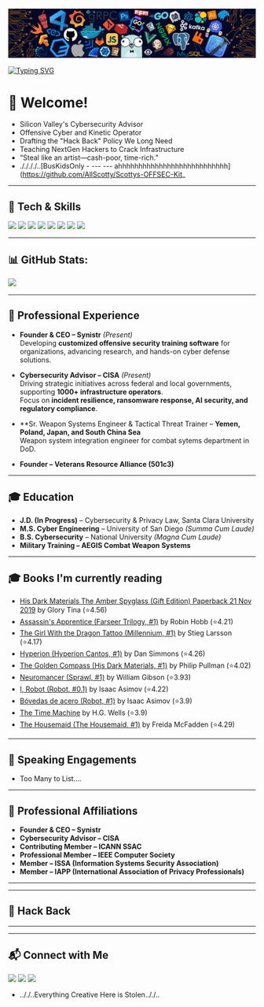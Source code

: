 ![](assets/header.png)

[![Typing SVG](https://readme-typing-svg.demolab.com?font=Fira+Code&pause=1000&width=435&lines=++%E2%80%9CI%E2%80%99m+in+a+glass+case+of+emotion.%E2%80%9D;%E2%80%9CStay+classy%2C+San+Diego.%E2%80%9D+;%E2%80%9CDid+we+just+become+best+friends%3F%E2%80%9D;%E2%80%9CIf+you+ain%E2%80%99t+first%2C+you%E2%80%99re+last.%E2%80%9D+;%E2%80%9CYou+sit+on+a+throne+of+lies.+You're+a+fake.+You+stink.+You+smell+like+beef+and+cheese%2C+you+don't+smell+like+Santa.;%E2%80%9CMa!+The+meatloaf!%E2%80%9D+;%E2%80%9CMilk+was+a+bad+choice.;%E2%80%9CThe+only+way+to+bag+a+classy+lady+is+to+give+her+two+tickets+to+the+gun+show.%E2%80%9D;%E2%80%9CNo+one+knows+what+it+means%2C+but+it's+provocative...+it+gets+the+people+going!%E2%80%9D+;%E2%80%9CMore+cowbell!%E2%80%9D+)](https://git.io/typing-svg)
   

# 👋 Welcome!

- Silicon Valley's Cybersecurity Advisor
- Offensive Cyber and Kinetic Operator 
- Drafting the "Hack Back" Policy We Long Need
- Teaching NextGen Hackers to Crack Infrastructure 
- “Steal like an artist—cash-poor, time-rich.”
- ././././..[BusKidsOnly - --- --- ahhhhhhhhhhhhhhhhhhhhhhhhhhh](https://github.com/AllScotty/Scottys-OFFSEC-Kit_


---

## 🚀 Tech & Skills

  <img src="https://img.shields.io/badge/Linux-FCC624?style=for-the-badge&logo=linux&logoColor=black"/>  <img src="https://img.shields.io/badge/Windows-0078D6?style=for-the-badge&logo=windows&logoColor=white"/>
  <img src="https://img.shields.io/badge/Cybersecurity-FF0000?style=for-the-badge&logo=hackaday&logoColor=white"/>  <img src="https://img.shields.io/badge/Offensive%20Security-111111?style=for-the-badge&logo=kalilinux&logoColor=white"/>
  <img src="https://img.shields.io/badge/AI%20Security-4285F4?style=for-the-badge&logo=tensorflow&logoColor=white"/> <img src="https://img.shields.io/badge/Embedded%20Systems-00599C?style=for-the-badge&logo=arduino&logoColor=white"/>
  <img src="https://img.shields.io/badge/Networking-006600?style=for-the-badge&logo=cisco&logoColor=white"/>  <img src="https://img.shields.io/badge/Policy%20&%20Compliance-000080?style=for-the-badge&logo=govdotuk&logoColor=white"/>

---

## 📊 GitHub Stats:

![](https://nirzak-streak-stats.vercel.app/?user=scott-alford&theme=radical&hide_border=false)<br/>
  
---
## 💼 Professional Experience

- **Founder & CEO – Synistr** _(Present)_  
  Developing **customized offensive security training software** for organizations, advancing research, and hands-on cyber defense solutions.

- **Cybersecurity Advisor – CISA** _(Present)_  
  Driving strategic initiatives across federal and local governments, supporting **1000+ infrastructure operators**.  
  Focus on **incident resilience, ransomware response, AI security, and regulatory compliance**.

- **Sr. Weapon Systems Engineer & Tactical Threat Trainer – **Yemen, Poland, Japan, and South China Sea**  
  Weapon system integration engineer for combat sytems department in DoD.  

- **Founder – Veterans Resource Alliance (501c3)**  
---

## 🎓 Education

- **J.D. (In Progress)** – Cybersecurity & Privacy Law, Santa Clara University
- **M.S. Cyber Engineering** – University of San Diego _(Summa Cum Laude)_
- **B.S. Cybersecurity** – National University _(Magna Cum Laude)_
- **Military Training – AEGIS Combat Weapon Systems** 
---

## 🎓 Books I'm currently reading

<!-- GOODREADS-LIST:START -->
- [His Dark Materials The Amber Spyglass (Gift Edition) Paperback 21 Nov 2019](https://www.goodreads.com/review/show/7866336539?utm_medium=api&utm_source=rss) by Glory Tina (⭐️4.56)
- [Assassin's Apprentice (Farseer Trilogy, #1)](https://www.goodreads.com/review/show/7866322780?utm_medium=api&utm_source=rss) by Robin Hobb (⭐️4.21)
- [The Girl With the Dragon Tattoo (Millennium, #1)](https://www.goodreads.com/review/show/7866323658?utm_medium=api&utm_source=rss) by Stieg Larsson (⭐️4.17)
- [Hyperion (Hyperion Cantos, #1)](https://www.goodreads.com/review/show/7866317313?utm_medium=api&utm_source=rss) by Dan Simmons (⭐️4.26)
- [The Golden Compass (His Dark Materials, #1)](https://www.goodreads.com/review/show/7866322498?utm_medium=api&utm_source=rss) by Philip Pullman (⭐️4.02)
- [Neuromancer (Sprawl, #1)](https://www.goodreads.com/review/show/7866316593?utm_medium=api&utm_source=rss) by William Gibson (⭐️3.93)
- [I, Robot (Robot, #0.1)](https://www.goodreads.com/review/show/7866316711?utm_medium=api&utm_source=rss) by Isaac Asimov (⭐️4.22)
- [Bóvedas de acero (Robot, #1)](https://www.goodreads.com/review/show/7866316494?utm_medium=api&utm_source=rss) by Isaac Asimov (⭐️3.9)
- [The Time Machine](https://www.goodreads.com/review/show/7866316534?utm_medium=api&utm_source=rss) by H.G. Wells (⭐️3.9)
- [The Housemaid (The Housemaid, #1)](https://www.goodreads.com/review/show/7866315274?utm_medium=api&utm_source=rss) by Freida McFadden (⭐️4.29)
<!-- GOODREADS-LIST:END -->



---

## 🎤 Speaking Engagements

- Too Many to List....
---

## 🤝 Professional Affiliations

- **Founder & CEO – Synistr**
- **Cybersecurity Advisor – CISA**
- **Contributing Member – ICANN SSAC**
- **Professional Member – IEEE Computer Society**
- **Member – ISSA (Information Systems Security Association)**
- **Member – IAPP (International Association of Privacy Professionals)**

---
---

## 🤝 Hack Back


  
---


---

## 📬 Connect with Me

<a href="https://linkedin.com/in/scott-alford"><img src="https://img.shields.io/badge/LinkedIn-0077B5?style=for-the-badge&logo=linkedin&logoColor=white"/></a>
<a href="mailto:scott.workspaces@gmail.com"><img src="https://img.shields.io/badge/Email-D14836?style=for-the-badge&logo=gmail&logoColor=white"/></a>
<a href="https://github.com/scott-alford"><img src="https://img.shields.io/badge/GitHub-181717?style=for-the-badge&logo=github&logoColor=white"/></a>


- .././..Everything Creative Here is Stolen.././..




















































